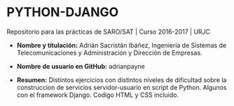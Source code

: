 # PYTHON-DJANGO

Repositorio para las prácticas de SARO/SAT | Curso 2016-2017 | URJC

* __Nombre y titulación:__ Adrián Sacristán Ibáñez, Ingeniería de Sistemas de Telecomunicaciones y Administración y Dirección de Empresas.

* __Nombre de usuario en GitHub:__ adrianpayne

* __Resumen:__ 
Distintos ejercicios con distintos niveles de dificultad sobre la construccion de servicios servidor-usuario en script de Python. Algunos con el framework Django. 
Codigo HTML y CSS incluido.
